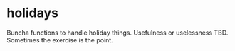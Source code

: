 # holidays

Buncha functions to handle holiday things. Usefulness or uselessness TBD. Sometimes the exercise is the point.
